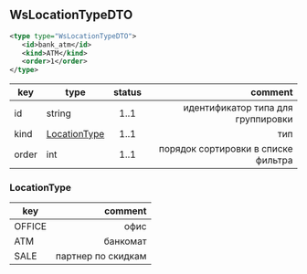 ## WsLocationTypeDTO

```xml
<type type="WsLocationTypeDTO">
   <id>bank_atm</id>
   <kind>ATM</kind>
   <order>1</order>
</type>
```

key | type | status | comment
--- | ---- | :----: | ---:
id | string | 1..1 | идентификатор типа для группировки
kind | [LocationType](#locationtype) | 1..1 | тип
order | int | 1..1 | порядок сортировки в списке фильтра

### LocationType

key | comment
--- | ---:
OFFICE | офис
ATM | банкомат
SALE | партнер по скидкам
